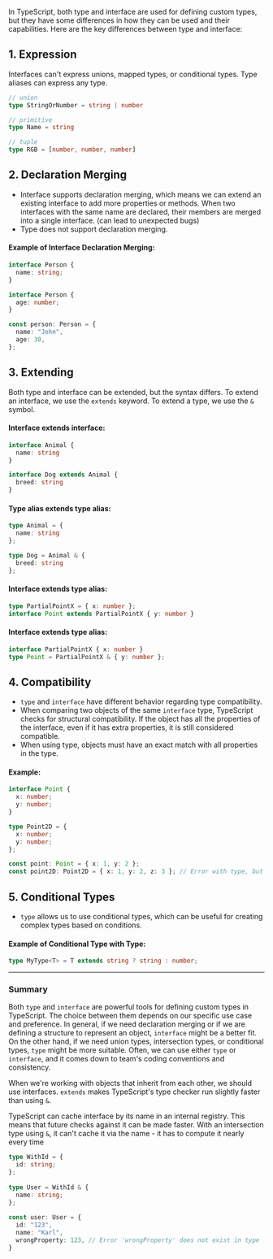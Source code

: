 In TypeScript, both type and interface are used for defining custom types, 
but they have some differences in how they can be used and their capabilities. 
Here are the key differences between type and interface:

## 1. Expression
Interfaces can't express unions, mapped types, or conditional types. Type aliases can express any type.
```ts
// union
type StringOrNumber = string | number

// primitive
type Name = string

// tuple
type RGB = [number, number, number]
```

## 2. Declaration Merging

- Interface supports declaration merging, which means we can extend an existing interface to add more properties or methods. When two interfaces with the same name are declared, their members are merged into a single interface. (can lead to unexpected bugs)
- Type does not support declaration merging.

#### Example of Interface Declaration Merging:
```ts
interface Person {
  name: string;
}

interface Person {
  age: number;
}

const person: Person = {
  name: "John",
  age: 30,
};

```
## 3. Extending

Both type and interface can be extended, but the syntax differs.
To extend an interface, we use the `extends` keyword.
To extend a type, we use the `&` symbol.
#### Interface extends interface:
```ts
interface Animal {
  name: string
}

interface Dog extends Animal {
  breed: string
}

```
#### Type alias extends type alias:
```ts
type Animal = {
  name: string
};

type Dog = Animal & {
  breed: string
};
```

#### Interface extends type alias:
```ts
type PartialPointX = { x: number };
interface Point extends PartialPointX { y: number }
````

#### Interface extends type alias:
```ts
interface PartialPointX { x: number }
type Point = PartialPointX & { y: number };
```
## 4. Compatibility

- `type` and `interface` have different behavior regarding type compatibility.
- When comparing two objects of the same `interface` type, TypeScript checks for structural compatibility. If the object has all the properties of the interface, even if it has extra properties, it is still considered compatible.
- When using type, objects must have an exact match with all properties in the type.

#### Example:
```ts
interface Point {
  x: number;
  y: number;
}

type Point2D = {
  x: number;
  y: number;
};

const point: Point = { x: 1, y: 2 };
const point2D: Point2D = { x: 1, y: 2, z: 3 }; // Error with type, but okay with interface.

```
## 5. Conditional Types
- `type` allows us to use conditional types, which can be useful for creating complex types based on conditions.

#### Example of Conditional Type with Type:
```ts
type MyType<T> = T extends string ? string : number;
```
---
### Summary
Both `type` and `interface` are powerful tools for defining custom types in TypeScript. 
The choice between them depends on our specific use case and preference. 
In general, if we need declaration merging or if we are defining a structure to 
represent an object, `interface` might be a better fit. On the other hand, if we need 
union types, intersection types, or conditional types, `type` might be more suitable. 
Often, we can use either `type` or `interface`, and it comes down to team's coding conventions and consistency.

When we're working with objects that inherit from each other, we should use interfaces. `extends` makes TypeScript's type checker run slightly faster than using `&`.

TypeScript can cache interface by its name in an internal registry. 
This means that future checks against it can be made faster. With an intersection type using `&`, it can't cache it via the name - it has to compute it nearly every time
```ts
type WithId = {
  id: string;
};
 
type User = WithId & {
  name: string;
};
 
const user: User = {
  id: "123",
  name: "Karl",
  wrongProperty: 123, // Error 'wrongProperty' does not exist in type 'User'
}
```